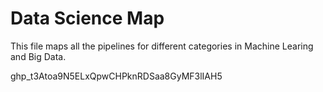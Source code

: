 # Data Science Map

This file maps all the pipelines for different categories in Machine Learing and Big Data.

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
